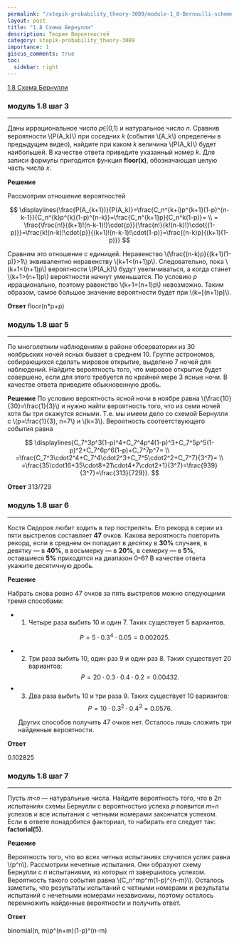```yaml
---
permalink: "/stepik-probability_theory-3089/module-1_8-Bernoulli-scheme"
layout: post
title: "1.8 Схема Бернулли"
description: Теория Вероятностей
category: stepik-probability_theory-3089
importance: 1
giscus_comments: true
toc:
  sidebar: right
---
```


[1.8 Схема Бернулли](https://stepik.org/lesson/48665/step/1?unit=26437)

### модуль 1.8 шаг 3

---

Даны иррациональное число 𝑝∈(0,1) и натуральное число 𝑛. Сравнив вероятности \\(P(A_k)\\) при соседних 𝑘 (события \\(A_k\\) определены в предыдущем видео), найдите при каком 𝑘 величина \\(P(A_k)\\) будет наибольшей. В качестве ответа приведите указанный номер 𝑘. Для записи формулы пригодится функция **floor(x)**, обозначающая целую часть числа 𝑥.

**Решение**

Рассмотрим отношение вероятностей

$$
\displaylines{\frac{P(A_{k+1})}{P(A_k)}=\frac{C_n^{k+i}p^{k+1}(1-p)^{n-k-1}}{C_n^{k}p^{k}(1-p)^{n-k}}=\frac{C_n^{k+1}p}{C_n^k(1-p)}= \\ = \frac{\frac{n!}{(k+1)!(n-k-1)!}\cdot{p}}{\frac{n!}{k!(n-k)!}\cdot{(1-p)}}=\frac{k!(n-k)!\cdot{p}}{(k+1)!(n-k-1)!\cdot(1-p)}=\frac{(n-k)p}{(k+1)(1-p)}}
$$

Сравним это отношение с единицей. Неравенство \\(\frac{(n-k)p}{(k+1)(1-p)}>1\\) эквивалентно неравенству \\(k+1<(n+1)p\\). Следовательно, пока \\(k+1<(n+1)p\\) вероятности \\(P(A_k)\\) будут увеличиваться, а когда станет \\(k+1>(n+1)p\\) вероятности начнут уменьшатся. По условию 𝑝 иррационально, поэтому равенство \\(k+1=(n+1)p\\) невозможно. Таким образом, самое большое значение вероятности будет при \\(k=[(n+1)p]\\).

**Ответ**
floor(n\*p+p)

### модуль 1.8 шаг 5

---

По многолетним наблюдениям в районе обсерватории из 30 ноябрьских ночей ясных бывает в среднем 10. Группе астрономов, собирающихся сделать мировое открытие, выделено 7 ночей для наблюдений. Найдите вероятность того, что мировое открытие будет совершено, если для этого требуется по крайней мере 3 ясные ночи. В качестве ответа приведите обыкновенную дробь.

**Решение**
По условию вероятность ясной ночи в ноябре равна \\(\frac{10}{30}=\frac{1}{3}\\) и нужно найти вероятность того, что из семи ночей хотя бы три окажутся ясными. Т.е. мы имеем дело со схемой Бернулли с \\(p=\frac{1}{3}, n=7\\) и \\(k=3\\). Вероятность соответствующего события равна

$$
\displaylines{C_7^3p^3(1-p)^4+C_7^4p^4(1-p)^3+C_7^5p^5(1-p)^2+C_7^6p^6(1-p)+C_7^7p^7= \\ =\frac{C_7^3\cdot2^4+C_7^4\cdot2^3+C_7^5\cdot2^2+C_7^7}{3^7}= \\ =\frac{35\cdot16+35\cdot8+21\cdot4+7\cdot2+1}{3^7}=\frac{939}{3^7}=\frac{313}{729}}.
$$

**Ответ**
313/729

### модуль 1.8 шаг 6

---

Костя Сидоров любит ходить в тир пострелять. Его рекорд в серии из пяти выстрелов составляет **47** очков. Какова вероятность повторить рекорд, если в среднем он попадает в десятку в **30%** случаев, в девятку — в **40%**, в восьмерку — в **20%**, в семерку — в **5%**, оставшиеся **5%** приходятся на диапазон 0–6? В качестве ответа укажите десятичную дробь.

**Решение**

Набрать снова ровно 47 очков за пять выстрелов можно следующими тремя способами:

- 1. Четыре раза выбить 10 и один 7. Таких существует 5 вариантов.

  $$
  P=5\cdot0.3^4\cdot0.05=0.002025.
  $$

- 2. Три раза выбить 10, один раз 9 и один раз 8. Таких существует 20 вариантов:
     $$
      P=20\cdot0.3\cdot0.4\cdot0.2=0.00432.
     $$
- 3. Два раза выбить 10 и три раза 9. Таких существует 10 вариантов:
     $$
       P=10\cdot0.3^2\cdot0.4^3=0.0576.
     $$

  Других способов получить 47 очков нет. Осталось лишь сложить три найденные вероятности.

**Ответ**

0.102825

### модуль 1.8 шаг 7

---

Пусть 𝑚<𝑛 — натуральные числа. Найдите вероятность того, что в 2𝑛 испытаниях схемы Бернулли с вероятностью успеха 𝑝 появится 𝑚+𝑛 успехов и все испытания с четными номерами закончатся успехом. Если в ответе понадобится факториал, то набирать его следует так: **factorial(5)**.

**Решение**

Вероятность того, что во всех четных испытаниях случился успех равна \\(p^n\\). Рассмотрим нечетные испытания. Они образуют схему Бернулли с 𝑛 испытаниями, из которых 𝑚 завершилось успехом. Вероятность такого события равна \\(C_n^mp^m(1-p)^{n-m}\\). Осталось заметить, что результаты испытаний с четными номерами и результаты испытаний с нечетными номерами независимы, поэтому осталось перемножить найденные вероятности и получить ответ.

**Ответ**

binomial(n, m)p^(n+m)(1-p)^(n-m)
